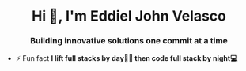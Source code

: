<h1 align="center">Hi 👋, I'm Eddiel John Velasco</h1>
<h3 align="center">Building innovative solutions one commit at a time</h3>

- ⚡ Fun fact **I lift full stacks by day💪🏻
then code full stack by night💻**
